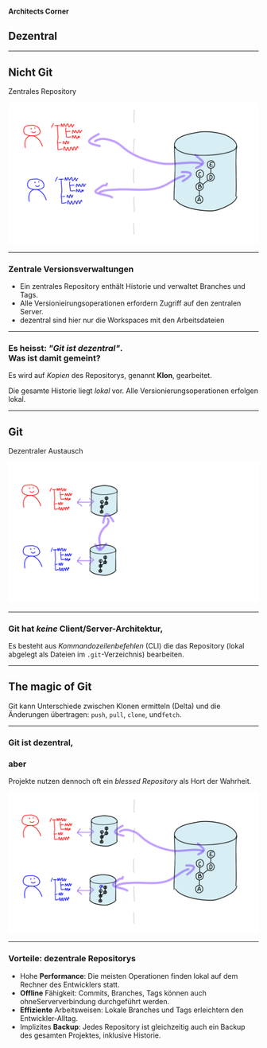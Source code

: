 
#### Architects Corner

## Dezentral


---

## Nicht Git 

Zentrales Repository

![Zentral](zentral-dezentral-1.png)


---

### Zentrale Versionsverwaltungen

 * Ein zentrales Repository enthält Historie und verwaltet
Branches und Tags.
 * Alle Versionieirungsoperationen erfordern Zugriff auf den zentralen Server.
 * dezentral sind hier nur die Workspaces mit den Arbeitsdateien

---

### Es heisst: *"Git ist dezentral"*. <br/> Was ist damit gemeint?

Es wird auf *Kopien* des Repositorys, genannt **Klon**, gearbeitet.

Die gesamte Historie liegt *lokal* vor.
Alle Versionierungsoperationen erfolgen lokal.

---

## Git

Dezentraler Austausch

![Dezentraler Austausch](zentral-dezentral-3.png)

---


### Git hat *keine* Client/Server-Architektur,

Es besteht aus *Kommandozeilenbefehlen* (CLI)
die das Repository (lokal abgelegt als Dateien im `.git`-Verzeichnis)
bearbeiten.

---

## The magic of Git

Git kann Unterschiede zwischen Klonen ermitteln (Delta)
und die Änderungen übertragen: `push`, `pull`, `clone`, und`fetch`.


---

### Git ist dezentral,

### aber

Projekte nutzen dennoch oft ein *blessed Repository* als Hort der Wahrheit.

![Dezentral](zentral-dezentral-2.png)

---

### Vorteile: dezentrale Repositorys

 * Hohe **Performance**: 
  Die meisten Operationen finden lokal auf dem Rechner des Entwicklers statt.
 * **Offline** Fähigkeit: 
   Commits, Branches, Tags können auch ohneSerververbindung durchgeführt werden.
 * **Effiziente** Arbeitsweisen:
   Lokale Branches und Tags erleichtern den Entwickler-Alltag.
 * Implizites **Backup**:
   Jedes Repository ist gleichzeitig auch ein Backup des gesamten Projektes, inklusive Historie.

